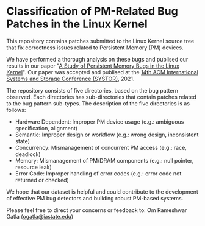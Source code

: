 # Classification of PM-Related Bug Patches in the Linux Kernel

This repository contains patches submitted to the Linux Kernel source tree that fix correctness issues related to Persistent Memory (PM) devices.

We have performed a thorough analysis on these bugs and publised our results in our paper "[A Study of Persistent Memory Bugs in the Linux Kernel](https://dl.acm.org/doi/10.1145/3456727.3463783)". Our paper was accepted and publised at the [14th ACM International Systems and Storage Conference (SYSTOR)](https://www.systor.org/2021/index.html), 2021.

The repository consists of five directories, based on the bug pattern observed. Each directories has sub-directories that contain patches related to the bug pattern sub-types. The description of the five directories is as follows:
- Hardware Dependent: Improper PM device usage (e.g.: ambiguous specification, alignment)
- Semantic: Improper design or workflow (e.g.: wrong design, inconsistent state)
- Concurrency: Mismanagement of concurrent PM access (e.g.: race, deadlock)
- Memory: Mismanagement of PM/DRAM components (e.g.: null pointer, resource leak)
- Error Code: Improper handling of error codes (e.g.: error code not returned or checked)

We hope that our dataset is helpful and could contribute to the development of effective PM bug detectors and building robust PM-based systems.

Please feel free to direct your concerns or feedback to: Om Rameshwar Gatla (ogatla@iastate.edu)
